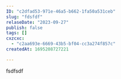 ```yaml
---
ID: "c2dfad53-971e-46a5-b662-1fa50a531ceb"
slug: "fdsfdf"
relaseDate: "2023-09-27"
publish: false
tags: []
cxzcxc:
  - "c2aa693e-6669-43b5-bf04-cc3a274f857c"
createdAt: 1695208727221

---
```

fsdfsdf